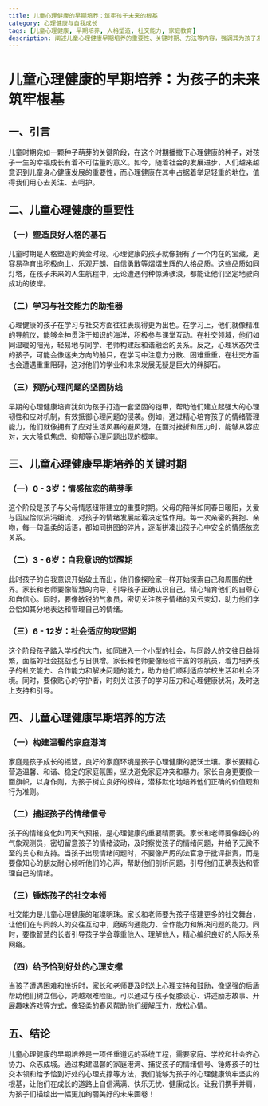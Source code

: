 ```yaml
---
title: 儿童心理健康的早期培养：筑牢孩子未来的根基
category: 心理健康与自我成长
tags: [儿童心理健康, 早期培养, 人格塑造, 社交能力, 家庭教育]
description: 阐述儿童心理健康早期培养的重要性、关键时期、方法等内容，强调其为孩子未来筑牢根基的意义，涵盖从0 - 12岁不同阶段的培养要点及家庭、学校和社会的协同作用。
---
```


# 儿童心理健康的早期培养：为孩子的未来筑牢根基

## 一、引言
儿童时期宛如一颗种子萌芽的关键阶段，在这个时期播撒下心理健康的种子，对孩子一生的幸福成长有着不可估量的意义。如今，随着社会的发展进步，人们越来越意识到儿童身心健康发展的重要性，而心理健康在其中占据着举足轻重的地位，值得我们用心去关注、去呵护。

## 二、儿童心理健康的重要性

### （一）塑造良好人格的基石
儿童时期是人格塑造的黄金时段。心理健康的孩子就像拥有了一个内在的宝藏，更容易孕育出积极向上、乐观开朗、自信勇敢等熠熠生辉的人格品质。这些品质如同灯塔，在孩子未来的人生航程中，无论遭遇何种惊涛骇浪，都能让他们坚定地驶向成功的彼岸。

### （二）学习与社交能力的助推器
心理健康的孩子在学习与社交方面往往表现得更为出色。在学习上，他们就像精准的导航仪，能够全神贯注于知识的海洋，积极参与课堂互动。在社交领域，他们如同温暖的阳光，轻易地与同学、老师构建起和谐融洽的关系。反之，心理状态欠佳的孩子，可能会像迷失方向的船只，在学习中注意力分散、困难重重，在社交方面也会遭遇重重阻碍，这对他们的学业和未来发展无疑是巨大的绊脚石。

### （三）预防心理问题的坚固防线
早期的心理健康培育犹如为孩子打造一套坚固的铠甲，帮助他们建立起强大的心理韧性和应对机制，有效抵御心理问题的侵袭。例如，通过精心培育孩子的情绪管理能力，他们就像拥有了应对生活风暴的避风港，在面对挫折和压力时，能够从容应对，大大降低焦虑、抑郁等心理问题出现的概率。

## 三、儿童心理健康早期培养的关键时期

### （一）0 - 3岁：情感依恋的萌芽季
这个阶段是孩子与父母情感纽带建立的重要时期。父母的陪伴如同春日暖阳，关爱与回应恰似涓涓细流，对孩子的情绪发展起着决定性作用。每一次亲密的拥抱、亲吻，每一句温柔的话语，都如同拼图的碎片，逐渐拼凑出孩子心中安全的情感依恋关系。

### （二）3 - 6岁：自我意识的觉醒期
此时孩子的自我意识开始破土而出，他们像探险家一样开始探索自己和周围的世界。家长和老师要像智慧的向导，引导孩子正确认识自己，精心培育他们的自尊心和自信心。同时，要像敏锐的气象员，密切关注孩子情绪的风云变幻，助力他们学会恰如其分地表达和管理自己的情绪。

### （三）6 - 12岁：社会适应的攻坚期
这个阶段孩子踏入学校的大门，如同进入一个小型的社会，与同龄人的交往日益频繁，面临的社会挑战也与日俱增。家长和老师要像经验丰富的领航员，着力培养孩子的社交能力、合作能力和解决问题的能力，助力他们顺利适应学校生活和社会环境。同时，要像贴心的守护者，时刻关注孩子的学习压力和心理健康状况，及时送上支持和引导。

## 四、儿童心理健康早期培养的方法

### （一）构建温馨的家庭港湾
家庭是孩子成长的摇篮，良好的家庭环境是孩子心理健康的肥沃土壤。家长要精心营造温馨、和谐、稳定的家庭氛围，坚决避免家庭冲突和暴力。家长自身更要像一面旗帜，以身作则，为孩子树立良好的榜样，潜移默化地培养他们正确的价值观和行为准则。

### （二）捕捉孩子的情绪信号
孩子的情绪变化如同天气预报，是心理健康的重要晴雨表。家长和老师要像细心的气象观测员，密切留意孩子的情绪波动，及时察觉孩子的情绪问题，并给予无微不至的关心和支持。当孩子出现情绪问题时，不要像严厉的法官急于批评指责，而是要像知心的朋友耐心倾听他们的心声，帮助他们剖析问题，引导他们正确表达和管理自己的情绪。

### （三）锤炼孩子的社交本领
社交能力是儿童心理健康的璀璨明珠。家长和老师要为孩子搭建更多的社交舞台，让他们在与同龄人的交往互动中，磨砺沟通能力、合作能力和解决问题的能力。同时，要像智慧的长者引导孩子学会尊重他人、理解他人，精心编织良好的人际关系网络。

### （四）给予恰到好处的心理支撑
当孩子遭遇困难和挫折时，家长和老师要及时送上心理支持和鼓励，像坚强的后盾帮助他们树立信心，跨越艰难险阻。可以通过与孩子促膝谈心、讲述励志故事、开展趣味游戏等方式，像轻柔的春风帮助他们缓解压力，放松心情。

## 五、结论
儿童心理健康的早期培养是一项任重道远的系统工程，需要家庭、学校和社会齐心协力、众志成城。通过构建温馨的家庭港湾、捕捉孩子的情绪信号、锤炼孩子的社交本领和给予恰到好处的心理支撑等方法，我们能够为孩子的心理健康筑牢坚实的根基，让他们在成长的道路上自信满满、快乐无忧、健康成长。让我们携手并肩，为孩子们描绘出一幅更加绚丽美好的未来画卷！